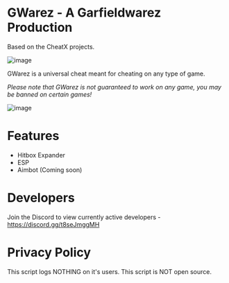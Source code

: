 # GWarez - A Garfieldwarez Production 
Based on the CheatX projects. 

![image](https://user-images.githubusercontent.com/71535863/138564675-08361520-5199-48ca-9bbc-d612bf5b901c.png)

GWarez is a universal cheat meant for cheating on any type of game. 

*Please note that GWarez is not guaranteed to work on any game, you may be banned on certain games!*

![image](https://user-images.githubusercontent.com/71535863/138610535-7ac3a144-13e2-48c5-8542-1f8e9e319f01.png)

# Features
- Hitbox Expander 
- ESP 
- Aimbot (Coming soon)

# Developers 
Join the Discord to view currently active developers - https://discord.gg/t8seJmggMH

# Privacy Policy
This script logs NOTHING on it's users. This script is NOT open source. 
